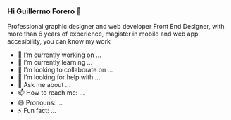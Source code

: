 ### Hi Guillermo Forero 👋
Professional graphic designer and web developer Front End Designer, with more than 6 years of experience, magister in mobile and web app accesibility, you can know my work

- 🔭 I’m currently working on ...
- 🌱 I’m currently learning ...
- 👯 I’m looking to collaborate on ...
- 🤔 I’m looking for help with ...
- 💬 Ask me about ...
- 📫 How to reach me: ...
- 😄 Pronouns: ...
- ⚡ Fun fact: ...
